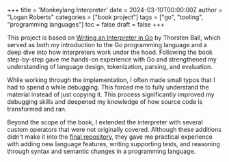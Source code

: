 +++
title = 'Monkeylang Interpreter'
date = 2024-03-10T00:00:00Z
author = "Logan Roberts"
categories = ["book project"]
tags = ["go", "tooling", "programming languages"]
toc = false
draft = false
+++

This project is based on [Writing an Interpreter in Go](https://interpreterbook.com/) by Thorsten Ball, which
served as both my introduction to the Go programming language and a deep dive
into how interpreters work under the hood. Following the book step-by-step gave
me hands-on experience with Go and strengthened my understanding of language
design, tokenization, parsing, and evaluation.

While working through the implementation, I often made small typos that I had
to spend a while debugging. This forced me to fully understand the material
instead of just copying it. This process significantly improved my debugging
skills and deepened my knowledge of how source code is transformed and ran.

Beyond the scope of the book, I extended the interpreter with several custom
operators that were not originally covered. Although these additions didn't
make it into the [final
repository](https://github.com/lcroberts/Monkeylang-Interpreter), they gave me
practical experience with adding new language features, writing supporting
tests, and reasoning through syntax and semantic changes in a programming
language.
